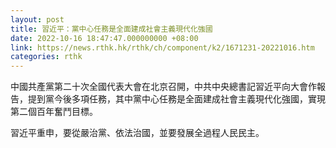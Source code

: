 ```yaml
---
layout: post
title: 習近平：黨中心任務是全面建成社會主義現代化強國
date: 2022-10-16 18:47:47.000000000 +08:00
link: https://news.rthk.hk/rthk/ch/component/k2/1671231-20221016.htm
categories: rthk
---
```


中國共產黨第二十次全國代表大會在北京召開，中共中央總書記習近平向大會作報告，提到黨今後多項任務，其中黨中心任務是全面建成社會主義現代化強國，實現第二個百年奮鬥目標。

習近平重申，要從嚴治黨、依法治國，並要發展全過程人民民主。
